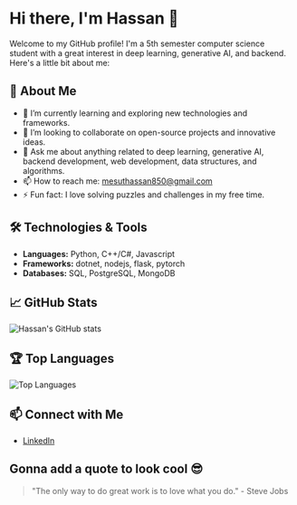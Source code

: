 # Hi there, I'm Hassan 👋

Welcome to my GitHub profile! I'm a 5th semester computer science student with a great interest in deep learning, generative AI, and backend. Here's a little bit about me:

## 🚀 About Me
- 🌱 I’m currently learning and exploring new technologies and frameworks.
- 👯 I’m looking to collaborate on open-source projects and innovative ideas.
- 💬 Ask me about anything related to deep learning, generative AI, backend development, web development, data structures, and algorithms.
- 📫 How to reach me: [mesuthassan850@gmail.com](mailto:mesuthassan850@gmail.com)
- ⚡ Fun fact: I love solving puzzles and challenges in my free time.

## 🛠️ Technologies & Tools
- **Languages:** Python, C++/C#, Javascript
- **Frameworks:** dotnet, nodejs, flask, pytorch
- **Databases:** SQL, PostgreSQL, MongoDB

## 📈 GitHub Stats
![Hassan's GitHub stats](https://github-readme-stats.vercel.app/api?username=hx88xn&show_icons=true&theme=radical)

## 🏆 Top Languages
![Top Languages](https://github-readme-stats.vercel.app/api/top-langs/?username=hx88xn&layout=compact&theme=radical)

## 📫 Connect with Me
- [LinkedIn](https://www.linkedin.com/public-profile/settings?lipi=urn%3Ali%3Apage%3Ad_flagship3_profile_self_edit_contact-info%3B4%2BDWTWGRRWy3Ma4N2D7N%2FQ%3D%3D)
## Gonna add a quote to look cool 😎
> "The only way to do great work is to love what you do." - Steve Jobs
